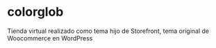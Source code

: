 # colorglob
Tienda virtual realizado como tema hijo de Storefront, tema original de Woocommerce en WordPress
